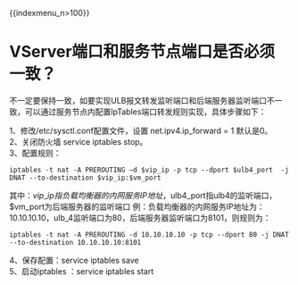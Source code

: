 {{indexmenu_n>100}}


# VServer端口和服务节点端口是否必须一致？

不一定要保持一致，如要实现ULB报文转发监听端口和后端服务器监听端口不一致，可以通过服务节点内配置IpTables端口转发规则实现，具体步骤如下：

1、修改/etc/sysctl.conf配置文件，设置 net.ipv4.ip\_forward = 1 默认是0。  
2、关闭防火墙 service iptables stop。  
3、配置规则：

```
iptables -t nat -A PREROUTING –d $vip_ip -p tcp --dport $ulb4_port  -j DNAT --to-destination $vip_ip:$vm_port
```

其中：$vip\_ip指负载均衡器的内网服务IP地址，$ulb4\_port指ulb4的监听端口，$vm\_port为后端服务器的监听端口 例：负载均衡器的内网服务IP地址为：10.10.10.10，ulb\_4监听端口为80，后端服务器监听端口为8101，则规则为：

```
iptables -t nat -A PREROUTING -d 10.10.10.10 -p tcp --dport 80 -j DNAT --to-destination 10.10.10.10:8101
```

4、保存配置：service iptables save  
5、启动iptables ：service iptables start

